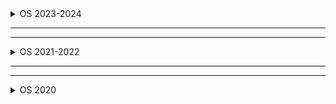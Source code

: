 <details>
  <summary>OS 2023-2024</summary>


---
---
![image](https://github.com/user-attachments/assets/9754cfb8-46a4-4833-823c-2de4bb1f510a)
![image](https://github.com/user-attachments/assets/3c714439-140e-4c7b-905b-d2ff6b6ba9a7)
![image](https://github.com/user-attachments/assets/8ef4736c-dd02-4184-b1a1-3e3aa42ee353)
![image](https://github.com/user-attachments/assets/caaf9d4a-b311-4f9c-802b-8cfdb1e5ba3f)
![image](https://github.com/user-attachments/assets/278b2226-b2c6-4ed0-af93-da855e0e60f0)
![image](https://github.com/user-attachments/assets/2de1bcbe-aae3-49ed-81ab-53711c3d2145)



</details>


---
---
<details>
  <summary>OS 2021-2022</summary>


---
---

![image](https://github.com/user-attachments/assets/d5c73eae-2eab-4201-94d9-7130dd7d1a22)
![image](https://github.com/user-attachments/assets/390632d3-b358-465e-8d5c-ae99b3a7a28d)
![image](https://github.com/user-attachments/assets/88bff1cf-d6cd-4f3d-af43-f5c5db45065e)



</details>




---
---
<details>
  <summary>OS 2020</summary>


---
[Go](https://chatgpt.com/share/67a9957c-bcd0-8012-9458-9e67d73057fe)
---

![image](https://github.com/user-attachments/assets/2d50bc25-98eb-47b0-af5a-5f174f6899ce)
![image](https://github.com/user-attachments/assets/88dafcc5-5f56-495b-b19d-113e09aead09)
![image](https://github.com/user-attachments/assets/4cf859f8-30a7-48a0-8a2a-0a3ad37896b7)




---
---
# Answer 
<details>
  <summary>OS 2020</summary>


---
---


    
                                                                     PART-A

Q.1 What is Memory compaction? Why it is used?
  
  
Q.2 What are Device drivers?
  
  
Q.3 What is the difference between Absolute and Relative Path name of a file?
  
  
  
Q.4 What do you mean by Race Condition?
 
Q.5 A counting semaphore S is initialized to 10. Then 6p (wait) and 4v (signal) operations are performed on S. What is the final value of S.
  
 
Q.6 What are the various operations that can be performed on a file?

Q7.  Distinguish between Logical and Physical Address 
Q8.  What are the necessary conditions for the securrence of deadlock 
Q.9 What is the difference between Hard and Soft Real-time systems? 121
Q.10 List out reasons for process termination.





                                                                     PART-B 


 Q.1 What are System calls? Explain the various types of system calls with an example for each. 

Q.2 How is input/output request handled by the Device Manager? Also discuss functions of Device Driver.  


Q.3 Suppose Disk drive has 300 cylinders. The current position of head is 90. The queue of pending request is 36,79,15,120,199,270,89,170. Calculate total head movement using FCFS and SSTF disk scheduling algorithms.  


Q.4 What is a Process? Discuss various states of a process with help of a process state transition diagram.  


Q.5 Explain FCFS and Round Robin (19-2ms) scheduling algorithms with Gantt chart for the four processes given. Also compare their average turn-around and waiting time.  

 | Process | Arrival Time | Burst Time (in ms) |
|---------|--------------|--------------------|
| P₁      | 0            | 10                 |
| P₂      | 1            | 6                  |
| P₃      | 2            | 12                 |
| P₄      | 3            | 15                 |



Q.6 Explain various file system features of Linux operating system


Q.7 Given memory partitions of 100KB, 500KB, 200KB, 300KB and 600KB (in order). Show with neat sketch, how would processes of 210KB, 418KB, 120KB and 437KB (in order), be placed using: first fit, best fit and worst fit algorithms.





                                 PART - C


Q.1 What is paging? How paging helps in eliminating fragmentation? Explain Implementation of paging techniques using PLB



Q.2  
(a) What do you understand by Belady's Anomaly? Explain

(b) Consider the following page reference 
1,2,3,2,5,6,3,4,6,3,7,3,1,5,3,0,3,4,2,4,3,4,5,1 (consider frame size=4). Calculate total no. of page faults for FIFO, LRU and Optimal page replacement algorithms.

Q.3 What is Scheduling and why it is required? Also describe the differences among short-term, medium-term and long-term scheduling with suitable example.

Q.4 What is Deadlock Avoidance? Example Banker's Algorithm with following snapshot of a system with resources A, B, C and D and processes PO to P4:

|       | Max         | Allocation    | Available     |
|-------|-------------|---------------|---------------|
|       | A B C D     | A B C D       | A B C D       |
| P₀    | 6 0 1 2     | 4 0 0 1       | 3 2 1 1       |
| P₁    | 1 7 5 0     | 1 1 0 0       |               |
| P₂    | 2 3 5 6     | 1 2 5 4       |               |
| P₃    | 1 6 5 3     | 0 6 3 3       |               |
| P₄    | 1 6 5 6     | 0 2 1 2       |               |



(i) What are contents of Need Matrix?
(ii) Is the system in a safe state?
(iii) If a request from process P4 arrives for additional resources of (1, 2, 0, 0). Can request be granted immediately?




Q.5 Explain the following with suitable diagrams-
(i) Android OS and its architecture
(ii) Resource Allocation graph
(iii) Various file access methods
















### PART-A

**Q.1 What is Memory compaction? Why it is used?**  
Memory compaction is a technique used in memory management to reduce fragmentation. It involves moving all the allocated memory blocks to one end of the memory, thereby creating a large contiguous block of free memory. This helps in utilizing memory more efficiently and allows larger processes to be allocated memory even if the total free memory is sufficient but fragmented.

**Q.2 What are Device drivers?**  
Device drivers are software programs that allow the operating system to communicate with hardware devices. They act as a translator between the hardware and the operating system, enabling the OS to control and manage the hardware without needing to know the specifics of the hardware's operation.

**Q.3 What is the difference between Absolute and Relative Path name of a file?**  
- **Absolute Path**: Specifies the complete path from the root directory to the file. Example: `/home/user/documents/file.txt`.
- **Relative Path**: Specifies the path relative to the current working directory. Example: If the current directory is `/home/user`, the relative path to the file could be `documents/file.txt`.

**Q.4 What do you mean by Race Condition?**  
A race condition occurs when two or more processes access shared data concurrently, and the final outcome depends on the order of execution. This can lead to inconsistent or unexpected results if proper synchronization mechanisms are not in place.

**Q.5 A counting semaphore S is initialized to 10. Then 6p (wait) and 4v (signal) operations are performed on S. What is the final value of S.**  
- Initial value of S = 10
- 6p (wait) operations: S = 10 - 6 = 4
- 4v (signal) operations: S = 4 + 4 = 8
- Final value of S = 8

**Q.6 What are the various operations that can be performed on a file?**  
- Create
- Open
- Read
- Write
- Close
- Delete
- Seek
- Truncate
- Rename

**Q.7 Distinguish between Logical and Physical Address**  
- **Logical Address**: Generated by the CPU during program execution. It is a virtual address that the process uses to access memory.
- **Physical Address**: The actual address in the memory unit. The Memory Management Unit (MMU) translates logical addresses to physical addresses.

**Q.8 What are the necessary conditions for the occurrence of deadlock?**  
- **Mutual Exclusion**: Only one process can use a resource at a time.
- **Hold and Wait**: A process holds at least one resource and is waiting for additional resources that are currently held by other processes.
- **No Preemption**: Resources cannot be forcibly removed from a process; they must be released voluntarily.
- **Circular Wait**: A set of processes are waiting for each other in a circular chain.

**Q.9 What is the difference between Hard and Soft Real-time systems?**  
- **Hard Real-time Systems**: Strict deadlines must be met. Missing a deadline can lead to catastrophic failures. Example: Air traffic control systems.
- **Soft Real-time Systems**: Deadlines are important but not critical. Missing a deadline degrades performance but does not cause system failure. Example: Streaming media.

**Q.10 List out reasons for process termination.**  
- Normal completion
- Time limit exceeded
- Memory unavailable
- Bounds violation
- Protection error
- Arithmetic error
- I/O failure
- Invalid instruction
- Privileged instruction
- Data misuse
- Operator or OS intervention
- Parent termination
- Parent request

### PART-B

**Q.1 What are System calls? Explain the various types of system calls with an example for each.**  
System calls are interfaces provided by the operating system to allow user-level processes to request services from the kernel. Types of system calls include:
- **Process Control**: `fork()`, `exec()`, `exit()`
- **File Management**: `open()`, `read()`, `write()`, `close()`
- **Device Management**: `ioctl()`, `read()`, `write()`
- **Information Maintenance**: `getpid()`, `time()`
- **Communication**: `pipe()`, `shmget()`, `msgget()`

**Q.2 How is input/output request handled by the Device Manager? Also discuss functions of Device Driver.**  
The Device Manager handles I/O requests by:
1. Receiving the request from the process.
2. Translating the request into a form that the device can understand.
3. Sending the request to the appropriate device driver.
4. Managing the data transfer between the device and memory.
5. Notifying the process upon completion.

**Functions of Device Driver**:
- Initialize the device.
- Manage data transfer.
- Handle errors and exceptions.
- Provide an interface for the OS to interact with the hardware.

**Q.3 Suppose Disk drive has 300 cylinders. The current position of head is 90. The queue of pending request is 36,79,15,120,199,270,89,170. Calculate total head movement using FCFS and SSTF disk scheduling algorithms.**  
- **FCFS**: Total head movement = |90-36| + |36-79| + |79-15| + |15-120| + |120-199| + |199-270| + |270-89| + |89-170| = 54 + 43 + 64 + 105 + 79 + 71 + 181 + 81 = 678
- **SSTF**: Total head movement = |90-89| + |89-79| + |79-120| + |120-170| + |170-199| + |199-270| + |270-36| + |36-15| = 1 + 10 + 41 + 50 + 29 + 71 + 234 + 21 = 457

**Q.4 What is a Process? Discuss various states of a process with help of a process state transition diagram.**  
A process is an instance of a program in execution. The states of a process include:
- **New**: The process is being created.
- **Ready**: The process is waiting to be assigned to a processor.
- **Running**: Instructions are being executed.
- **Waiting**: The process is waiting for some event to occur.
- **Terminated**: The process has finished execution.

**Q.5 Explain FCFS and Round Robin (19-2ms) scheduling algorithms with Gantt chart for the four processes given. Also compare their average turn-around and waiting time.**  
- **FCFS**:
  - Gantt Chart: P₁(0-10), P₂(10-16), P₃(16-28), P₄(28-43)
  - Turn-around Time: P₁=10, P₂=15, P₃=26, P₄=40
  - Waiting Time: P₁=0, P₂=9, P₃=14, P₄=25
  - Average Turn-around Time = (10+15+26+40)/4 = 22.75
  - Average Waiting Time = (0+9+14+25)/4 = 12

- **Round Robin (Quantum=2ms)**:
  - Gantt Chart: P₁(0-2), P₂(2-4), P₃(4-6), P₄(6-8), P₁(8-10), P₂(10-12), P₃(12-14), P₄(14-16), P₁(16-18), P₃(18-20), P₄(20-22), P₃(22-24), P₄(24-26), P₃(26-28), P₄(28-30), P₄(30-32), P₄(32-34), P₄(34-36), P₄(36-38), P₄(38-40), P₄(40-42), P₄(42-43)
  - Turn-around Time: P₁=18, P₂=12, P₃=28, P₄=43
  - Waiting Time: P₁=8, P₂=6, P₃=16, P₄=28
  - Average Turn-around Time = (18+12+28+43)/4 = 25.25
  - Average Waiting Time = (8+6+16+28)/4 = 14.5

**Q.6 Explain various file system features of Linux operating system**  
- **Ext2/Ext3/Ext4**: Journaling file systems that provide reliability and performance.
- **XFS**: High-performance file system suitable for large files and high-speed data transfer.
- **Btrfs**: Modern file system with features like snapshots, pooling, and checksums.
- **Procfs**: Virtual file system that provides information about running processes.
- **Sysfs**: Virtual file system that exports kernel objects to user space.

**Q.7 Given memory partitions of 100KB, 500KB, 200KB, 300KB and 600KB (in order). Show with neat sketch, how would processes of 210KB, 418KB, 120KB and 437KB (in order), be placed using: first fit, best fit and worst fit algorithms.**  
- **First Fit**:
  - 210KB: 500KB partition
  - 418KB: 600KB partition
  - 120KB: 200KB partition
  - 437KB: No suitable partition

- **Best Fit**:
  - 210KB: 300KB partition
  - 418KB: 500KB partition
  - 120KB: 200KB partition
  - 437KB: 600KB partition

- **Worst Fit**:
  - 210KB: 600KB partition
  - 418KB: 500KB partition
  - 120KB: 300KB partition
  - 437KB: No suitable partition

### PART-C

**Q.1 What is paging? How paging helps in eliminating fragmentation? Explain Implementation of paging techniques using PLB**  
Paging is a memory management scheme that eliminates fragmentation by dividing memory into fixed-size blocks called pages. Each process is divided into pages, and these pages can be stored in any available frame in physical memory. This allows for efficient use of memory and reduces external fragmentation.

**Implementation using Page Table Base Register (PTBR)**:
- The PTBR points to the page table of the current process.
- Each page table entry (PTE) contains the frame number where the page is stored.
- The CPU generates a logical address, which is divided into a page number and an offset.
- The page number is used to index into the page table to find the frame number.
- The frame number is combined with the offset to form the physical address.

**Q.2**  
**(a) What do you understand by Belady's Anomaly? Explain**  
Belady's Anomaly is a phenomenon in page replacement algorithms where increasing the number of page frames can lead to an increase in the number of page faults. This is counterintuitive as one would expect more frames to reduce page faults. It is commonly observed in the FIFO page replacement algorithm.

**(b) Consider the following page reference 1,2,3,2,5,6,3,4,6,3,7,3,1,5,3,0,3,4,2,4,3,4,5,1 (consider frame size=4). Calculate total no. of page faults for FIFO, LRU and Optimal page replacement algorithms.**  
- **FIFO**: Total page faults = 14
- **LRU**: Total page faults = 12
- **Optimal**: Total page faults = 10

**Q.3 What is Scheduling and why it is required? Also describe the differences among short-term, medium-term and long-term scheduling with suitable example.**  
Scheduling is the process of selecting which processes should be executed by the CPU at any given time. It is required to ensure efficient utilization of CPU and to provide a fair and responsive system.

- **Short-term Scheduling**: Also known as CPU scheduling, it decides which process should be executed next by the CPU. Example: Round Robin scheduling.
- **Medium-term Scheduling**: Involves swapping processes in and out of memory. Example: Swapping out a process to free up memory.
- **Long-term Scheduling**: Determines which processes should be brought into the ready queue. Example: Job scheduling in batch systems.

**Q.4 What is Deadlock Avoidance? Example Banker's Algorithm with following snapshot of a system with resources A, B, C and D and processes PO to P4:**  
Deadlock avoidance is a technique used to ensure that the system never enters a deadlock state. The Banker's Algorithm is a resource allocation and deadlock avoidance algorithm that checks for safe states before allocating resources.

**(i) What are contents of Need Matrix?**  
Need = Max - Allocation

|       | A B C D     |
|-------|-------------|
| P₀    | 2 0 1 1     |
| P₁    | 0 6 5 0     |
| P₂    | 1 1 0 2     |
| P₃    | 1 0 2 0     |
| P₄    | 1 4 4 4     |

**(ii) Is the system in a safe state?**  
Yes, the system is in a safe state if there exists a sequence of process execution where each process can obtain its needed resources without leading to a deadlock.

**(iii) If a request from process P4 arrives for additional resources of (1, 2, 0, 0). Can request be granted immediately?**  
Yes, the request can be granted immediately if it does not lead to an unsafe state. The system will check if the available resources are sufficient to satisfy the request and if the resulting state is safe.

**Q.5 Explain the following with suitable diagrams-**
**(i) Android OS and its architecture**  
Android OS is a mobile operating system based on the Linux kernel. Its architecture consists of:
- **Linux Kernel**: Provides core system services like memory management, process management, and device drivers.
- **Libraries**: Includes a set of C/C++ libraries used by various components of the Android system.
- **Android Runtime**: Includes the Dalvik Virtual Machine (DVM) and core libraries.
- **Application Framework**: Provides high-level services to applications in the form of Java classes.
- **Applications**: The top layer where user applications reside.

**(ii) Resource Allocation graph**  
A Resource Allocation Graph (RAG) is a directed graph used to represent the state of a system in terms of processes and resources. Nodes represent processes and resources, and edges represent requests and allocations. A cycle in the graph indicates a potential deadlock.

**(iii) Various file access methods**  
- **Sequential Access**: Data is accessed in a linear sequence. Example: Tape drives.
- **Direct Access**: Data can be accessed directly using a block number. Example: Hard disks.
- **Indexed Access**: An index is used to locate data. Example: Databases.
- **Hashed Access**: A hash function is used to locate data. Example: Hash tables.



</details>






</details>

